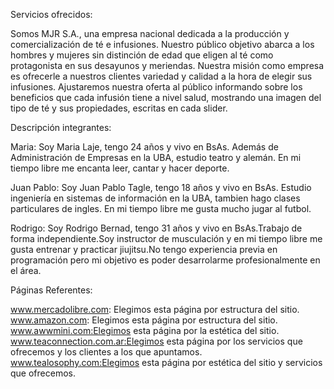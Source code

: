 Servicios ofrecidos: 

Somos MJR S.A., una empresa nacional dedicada a la producción y comercialización de té e infusiones. Nuestro público objetivo abarca a los hombres y mujeres sin distinción de edad que eligen al té como protagonista en sus desayunos y meriendas. Nuestra misión como empresa es ofrecerle a nuestros clientes variedad y calidad a la hora de elegir sus infusiones.
 Ajustaremos nuestra oferta al público informando sobre los beneficios que cada infusión tiene a nivel salud, mostrando una imagen del tipo de té y sus propiedades, escritas en cada slider.


Descripción integrantes:

Maria: Soy Maria Laje, tengo 24 años y vivo en BsAs. Además de  Administración de Empresas en la UBA, estudio teatro y alemán.  En mi tiempo libre me encanta leer, cantar y hacer deporte.

Juan Pablo: Soy Juan Pablo Tagle, tengo 18 años y vivo en BsAs. Estudio ingeniería en sistemas de información  en la UBA, tambien hago clases particulares de ingles. En mi tiempo libre me gusta mucho jugar al futbol.

Rodrigo: Soy Rodrigo Bernad, tengo 31 años y vivo en BsAs.Trabajo de forma independiente.Soy instructor de musculación y en mi tiempo libre me gusta entrenar y practicar jiujitsu.No tengo experiencia previa en programación pero mi objetivo es poder desarrolarme profesionalmente en el área.


Páginas Referentes:

www.mercadolibre.com: Elegimos esta página por estructura del sitio.
www.amazon.com: Elegimos esta página por estructura del sitio.
www.awwmini.com:Elegimos esta página por la estética del sitio.
www.teaconnection.com.ar:Elegimos esta página por los servicios que ofrecemos y los clientes a los que apuntamos.
www.tealosophy.com:Elegimos esta página por estética del sitio y servicios que ofrecemos.